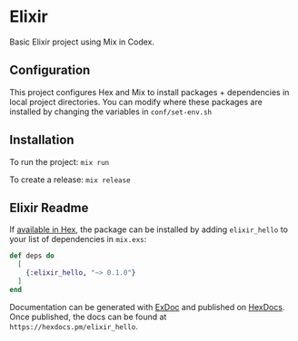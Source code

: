 # Elixir

Basic Elixir project using Mix in Codex.

## Configuration

This project configures Hex and Mix to install packages + dependencies in local project directories. You can modify where these packages are installed by changing the variables in `conf/set-env.sh`

## Installation

To run the project: `mix run`

To create a release: `mix release`

## Elixir Readme

If [available in Hex](https://hex.pm/docs/publish), the package can be installed
by adding `elixir_hello` to your list of dependencies in `mix.exs`:

```elixir
def deps do
  [
    {:elixir_hello, "~> 0.1.0"}
  ]
end
```

Documentation can be generated with [ExDoc](https://github.com/elixir-lang/ex_doc)
and published on [HexDocs](https://hexdocs.pm). Once published, the docs can
be found at `https://hexdocs.pm/elixir_hello`.
